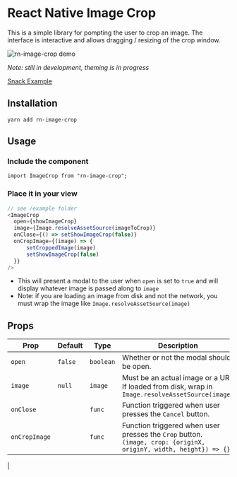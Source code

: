 

# React Native Image Crop

This is a simple library for pompting the user to crop an image. The interface is interactive and allows dragging / resizing of the crop window.

![rn-image-crop demo](https://github.com/iKrushYou/rn-image-crop/blob/master/docs/demo.gif?raw=true)

*Note: still in development, theming is in progress*

[Snack Example](https://snack.expo.io/HkF3nY0LL)

## Installation

```
yarn add rn-image-crop
```

## Usage

### Include the component

```
import ImageCrop from "rn-image-crop";
```

### Place it in your view

```javascript
// see /example folder
<ImageCrop  
  open={showImageCrop}  
  image={Image.resolveAssetSource(imageToCrop)}  
  onClose={() => setShowImageCrop(false)}  
  onCropImage={(image) => {  
      setCroppedImage(image)  
      setShowImageCrop(false)  
  }}  
/>
```
- This will present a modal to the user when `open` is set to `true` and will display whatever image is passed along to `image`
- Note: if you are loading an image from disk and not the network, you must wrap the image like `Image.resolveAssetSource(image)`


## Props

| Prop        | Default | Type                         | Description                                                                                                                                     |
| ----------- | --------- | ---------------------------- | ----------------------------------------------------------------------------------------------------------------------------------------------- |
| `open`   | `false`     | `boolean `                     | Whether or not the modal should be open.                                                                                                                  |
| `image` | `null`     | `image` | Must be an actual image or a URI. If loaded from disk, wrap in `Image.resolveAssetSource(image)` |                                                                                      
| `onClose` |      | `func` | Function triggered when user presses the `Cancel` button. |   
| `onCropImage` |      | `func` | Function triggered when user presses the `Crop` button.<br/>`(image, crop: {originX, originY, width, height}) => {}` |   
|
